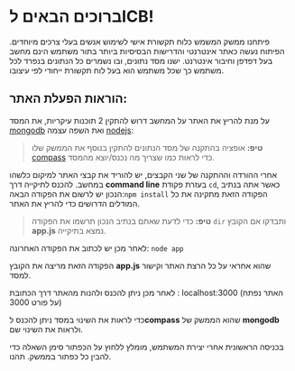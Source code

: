 ﻿**ברוכים הבאים לICB!**
===================
פיתחנו ממשק המשמש כלוח תקשורת אישי לשימוש אנשים בעלי צרכים מיוחדים.
הפיתוח נעשה כאתר אינטרנטי והדרישות הבסיסיות ביותר בתור משתמש הינם מחשב בעל דפדפן וחיבור אינטרנט.
ישנו מסד נתונים, ובו נשמרים כל הנתונים בנפרד לכל משתמש כך שכל משתמש הוא בעל לוח תקשורת ייחודי לפי עיצובו. 

<i class="icon-cog"></i> **הוראות הפעלת האתר:**
-------------
על מנת להריץ את האתר על המחשב דרוש להתקין 2 תוכנות עיקריות, 
את המסד [mongodb][2] ואת השפה עצמה [nodejs][1]:
> **טיפ:** אופציה בהתקנה של מסד הנתונים להתקין בנוסף את הממשק שלו [compass][3] כדי לראות כמו שצריך מה נכנס/יוצא מהמסד.

אחרי ההורדה וההתקנה של שני הקבצים, יש להוריד את קבצי האתר למיקום כלשהו במחשב.
להכנס לתיקייה דרך **command line** בעזרת פקודת ```cd```, כאשר אתה בנתיב הנכון יש לרשום את הפקודה הבאה:```npm install```
הפקודה הזאת מתקינה את כל המודלים הדרושים כדי להריץ את האתר.
> **טיפ:** כדי לדעת שאתם בנתיב הנכון תרשמו את הפקודה ```dir``` ותבדקו אם הקובץ **app.js** נמצא בתיקייה.

לאחר מכן יש לכתוב את הפקודה האחרונה: ```node app```

הפקודה הזאת מריצה את הקובץ **app.js** שהוא אחראי על כל הרצת האתר וקישור למסד.

לאחר מכן ניתן להכנס ולהנות מהאתר דרך הכתובת : localhost:3000 
(האתר נפתח על פורט 3000)

כדי לראות את השינוי במסד ניתן להכנס ל**compass** שהוא הממשק של **mongodb** ולראות את השינוי שם.

בכניסה הראשונית אחרי יצירת המשתמש, מומלץ ללחוץ על הכפתור סימן השאלה כדי להבין כל כפתור בממשק.
תהנו.

[1]:https://nodejs.org/dist/v12.14.1/node-v12.14.1-x64.msi
[2]:https://fastdl.mongodb.org/win32/mongodb-win32-x86_64-2012plus-4.2.2-signed.msi
[3]:https://downloads.mongodb.com/compass/mongodb-compass-1.20.4-win32-x64.msi
